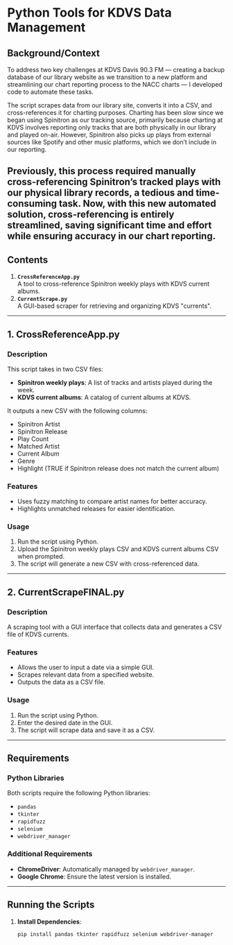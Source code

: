 # Python Tools for KDVS Data Management

## Background/Context
To address two key challenges at KDVS Davis 90.3 FM — creating a backup database of our library website as we transition to a new platform and streamlining our chart reporting process to the NACC charts — I developed code to automate these tasks.

The script scrapes data from our library site, converts it into a CSV, and cross-references it for charting purposes. Charting has been slow since we began using Spinitron as our tracking source, primarily because charting at KDVS involves reporting only tracks that are both physically in our library and played on-air. However, Spinitron also picks up plays from external sources like Spotify and other music platforms, which we don’t include in our reporting.

Previously, this process required manually cross-referencing Spinitron’s tracked plays with our physical library records, a tedious and time-consuming task. Now, with this new automated solution, cross-referencing is entirely streamlined, saving significant time and effort while ensuring accuracy in our chart reporting.
---

## Contents

1. **`CrossReferenceApp.py`**  
   A tool to cross-reference Spinitron weekly plays with KDVS current albums.
2. **`CurrentScrape.py`**  
   A GUI-based scraper for retrieving and organizing KDVS "currents".

---

## 1. CrossReferenceApp.py

### Description
This script takes in two CSV files:
- **Spinitron weekly plays**: A list of tracks and artists played during the week.
- **KDVS current albums**: A catalog of current albums at KDVS.

It outputs a new CSV with the following columns:
- Spinitron Artist
- Spinitron Release
- Play Count
- Matched Artist
- Current Album
- Genre
- Highlight (TRUE if Spinitron release does not match the current album)

### Features
- Uses fuzzy matching to compare artist names for better accuracy.
- Highlights unmatched releases for easier identification.

### Usage
1. Run the script using Python.
2. Upload the Spinitron weekly plays CSV and KDVS current albums CSV when prompted.
3. The script will generate a new CSV with cross-referenced data.

---

## 2. CurrentScrapeFINAL.py

### Description
A scraping tool with a GUI interface that collects data and generates a CSV file of KDVS currents.

### Features
- Allows the user to input a date via a simple GUI.
- Scrapes relevant data from a specified website.
- Outputs the data as a CSV file.

### Usage
1. Run the script using Python.
2. Enter the desired date in the GUI.
3. The script will scrape data and save it as a CSV.

---

## Requirements

### Python Libraries
Both scripts require the following Python libraries:
- `pandas`
- `tkinter`
- `rapidfuzz`
- `selenium`
- `webdriver_manager`

### Additional Requirements
- **ChromeDriver**: Automatically managed by `webdriver_manager`.
- **Google Chrome**: Ensure the latest version is installed.

---

## Running the Scripts

1. **Install Dependencies**:
   ```bash
   pip install pandas tkinter rapidfuzz selenium webdriver-manager
